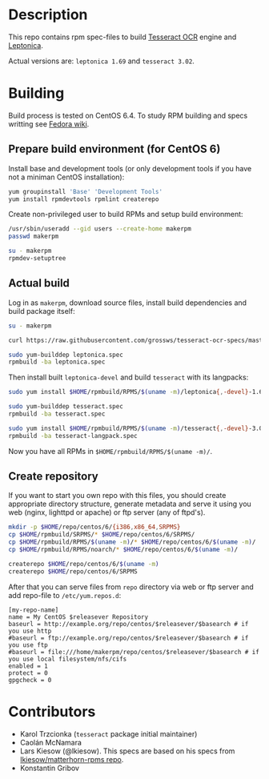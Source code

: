 # Description

This repo contains rpm spec-files to build [Tesseract OCR][tesseract] engine and [Leptonica][leptonica].

Actual versions are: `leptonica 1.69` and `tesseract 3.02`.

# Building

Build process is tested on CentOS 6.4. To study RPM building and specs writting see [Fedora wiki][fedora-build].

## Prepare build environment (for CentOS 6)

Install base and development tools (or only development tools if you have not a miniman CentOS installation):

```bash
yum groupinstall 'Base' 'Development Tools'
yum install rpmdevtools rpmlint createrepo
```

Create non-privileged user to build RPMs and setup build environment:

```bash
/usr/sbin/useradd --gid users --create-home makerpm
passwd makerpm

su - makerpm
rpmdev-setuptree
```

## Actual build

Log in as `makerpm`, download source files, install build dependencies and build package itself:

```bash
su - makerpm

curl https://raw.githubusercontent.com/grossws/tesseract-ocr-specs/master/utils/download_sources.sh | bash

sudo yum-builddep leptonica.spec
rpmbuild -ba leptonica.spec
```

Then install built `leptonica-devel` and build `tesseract` with its langpacks:

```bash
sudo yum install $HOME/rpmbuild/RPMS/$(uname -m)/leptonica{,-devel}-1.69-*.rpm

sudo yum-builddep tesseract.spec
rpmbuild -ba tesseract.spec

sudo yum install $HOME/rpmbuild/RPMS/$(uname -m)/tesseract{,-devel}-3.02-*.rpm
rpmbuild -ba tesseract-langpack.spec
```

Now you have all RPMs in `$HOME/rpmbuild/RPMS/$(uname -m)/`.

## Create repository

If you want to start you own repo with this files, you should create appropriate directory structure,
generate metadata and serve it using you web (nginx, lighttpd or apache) or ftp server (any of ftpd's).

```bash
mkdir -p $HOME/repo/centos/6/{i386,x86_64,SRPMS}
cp $HOME/rpmbuild/SRPMS/* $HOME/repo/centos/6/SRPMS/
cp $HOME/rpmbuild/RPMS/$(uname -m)/* $HOME/repo/centos/6/$(uname -m)/
cp $HOME/rpmbuild/RPMS/noarch/* $HOME/repo/centos/6/$(uname -m)/

createrepo $HOME/repo/centos/6/$(uname -m)
createrepo $HOME/repo/centos/6/SRPMS
```

After that you can serve files from `repo` directory via web or ftp server and add repo-file to `/etc/yum.repos.d`:

```
[my-repo-name]
name = My CentOS $releasever Repository
baseurl = http://example.org/repo/centos/$releasever/$basearch # if you use http
#baseurl = ftp://example.org/repo/centos/$releasever/$basearch # if you use ftp
#baseurl = file:///home/makerpm/repo/centos/$releasever/$basearch # if you use local filesystem/nfs/cifs
enabled = 1
protect = 0
gpgcheck = 0
```

# Contributors

* Karol Trzcionka (`tesseract` package initial maintainer)
* Caolán McNamara
* Lars Kiesow (@lkiesow). This specs are based on his specs from [lkiesow/matterhorn-rpms repo](https://github.com/lkiesow/matterhorn-rpms).
* Konstantin Gribov


[tesseract]: https://code.google.com/p/tesseract-ocr/
[leptonica]: http://www.leptonica.org/
[fedora-build]: http://fedoraproject.org/wiki/How_to_create_an_RPM_package

